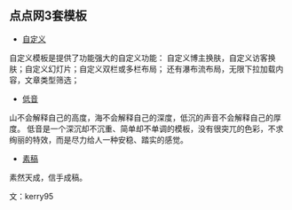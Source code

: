 ## 点点网3套模板

- [自定义](http://www.diandian.com/themes/111/show)

自定义模板是提供了功能强大的自定义功能：
自定义博主换肤，自定义访客换肤；自定义幻灯片；自定义双栏或多栏布局； 
还有瀑布流布局，无限下拉加载内容，文章类型筛选；

- [低音](http://www.diandian.com/themes/71/show)

山不会解释自己的高度，海不会解释自己的深度，低沉的声音不会解释自己的厚度。
低音是一个深沉却不沉重、简单却不单调的模板，没有很突兀的色彩，不求绚丽的特效，而是尽力给人一种安稳、踏实的感觉。

- [素稿](http://www.diandian.com/themes/84/show)

素然天成，信手成稿。

文：kerry95
